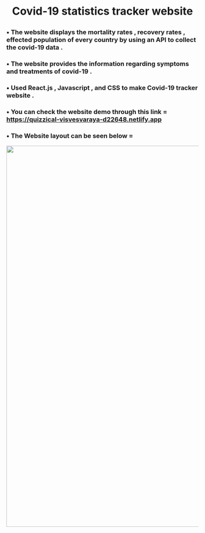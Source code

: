 
# <p align = "center" > Covid-19 statistics tracker website</p>   


###  • The website displays the mortality rates , recovery rates , effected population of every country by using an API to collect the covid-19 data .
###  • The website provides the information regarding symptoms and treatments of covid-19 . 
###  • Used React.js , Javascript , and CSS to make Covid-19 tracker website .  
###  • You can check the website demo through this link = https://quizzical-visvesvaraya-d22648.netlify.app 

###  • The Website layout can be seen below = 
  <p align = "center" ><img src="https://github.com/aqib-javed1119/covid-tracker/blob/master/Gif.gif"width="1000" height="1000" /> </p>
  
        
